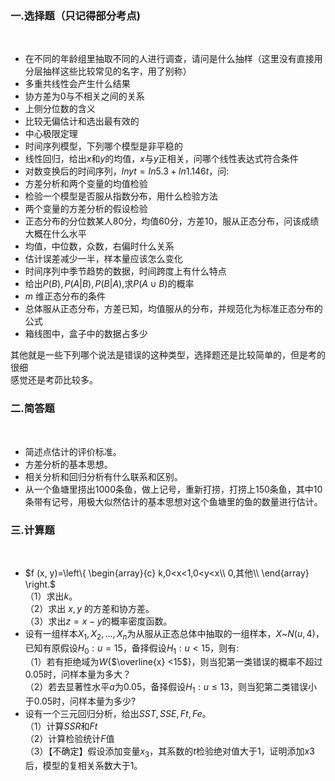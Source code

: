 ### 一.选择题（只记得部分考点)
​

 - 在不同的年龄组里抽取不同的人进行调查，请问是什么抽样（这里没有直接用分层抽样这些比较常见的名字，用了别称）
- 多重共线性会产生什么结果
- 协方差为$0$与不相关之间的关系
- 上侧分位数的含义
- 比较无偏估计和选出最有效的
- 中心极限定理
- 时间序列模型，下列哪个模型是非平稳的
- 线性回归，给出$x$和$y$的均值，$x$与$y$正相关，问哪个线性表达式符合条件
- 对数变换后的时间序列，$lnyt = In5.3+ln1.146t$，问:
- 方差分析和两个变量的均值检验
- 检验一个模型是否服从指数分布，用什么检验方法
- 两个变量的方差分析的假设检验
- 正态分布的分位数某人$80$分，均值$60$分，方差$10$，服从正态分布，问该成绩大概在什么水平
- 均值，中位数，众数，右偏时什么关系
- 估计误差减少一半，样本量应该怎么变化
- 时间序列中季节趋势的数据，时间跨度上有什么特点
- 给出$P(B),P(A|B),P(B|A)$,求$P(A\cup B)$的概率
- $m$ 维正态分布的条件
- 总体服从正态分布，方差已知，均值服从的分布，并规范化为标准正态分布的公式
- 箱线图中，盒子中的数据占多少
​

 其他就是一些下列哪个说法是错误的这种类型，选择题还是比较简单的，但是考的很细<br />感觉还是考茆比较多。
 ​

 ### 二.简答题
​

 -  简述点估计的评价标准。 
-  方差分析的基本思想。 
-  相关分析和回归分析有什么联系和区别。 
-  从一个鱼塘里捞出$1000$条鱼，做上记号，重新打捞，打捞上$150$条鱼，其中$10$条带有记号，用极大似然估计的基本思想对这个鱼塘里的鱼的数量进行估计。 
​

 ### 三.计算题
​

 -  $f (x, y)=\left\{
	\begin{array}{c}
		k,0<x<1,0<y<x\\
		0,其他\\
	\end{array}
\right.$<br />（1）求出$k$。<br />（2）求出 $x,y$ 的方差和协方差。<br />（3）求出$z=x-y$的概率密度函数。 
-  设有一组样本$X_1,X_2,...,X_n$为从服从正态总体中抽取的一组样本，$X$~$N(u,4)$，已知有原假设$H_0:u=15$，备择假设$H_1:u<15$，则有:<br />（1）若有拒绝域为$W${$\overline{x} <15$}，则当犯第一类错误的概率不超过$0.05$时，问样本量为多大？<br />（2）若去显著性水平$a$为$0.05$，备择假设$H_1:u\leq13$，则当犯第二类错误小于$0.05$时，问样本量为多少? 
-  设有一个三元回归分析，给出$SST,SSE,Ft,Fe$。<br />（1）计算$SSR$和$Ft$<br />（2）计算检验统计$F$值<br />（3）【不确定】假设添加变量$x_3$，其系数的$t$检验绝对值大于$1$，证明添加$x3$后，模型的复相关系数大于$1$。 
